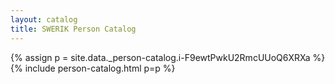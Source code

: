 ```yaml
---
layout: catalog
title: SWERIK Person Catalog
---
```

{% assign p = site.data._person-catalog.i-F9ewtPwkU2RmcUUoQ6XRXa %}
{% include person-catalog.html p=p %}

